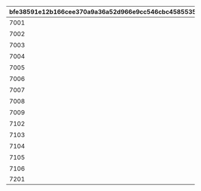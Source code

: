|bfe38591e12b166cee370a9a36a52d966e9cc546cbc45855353b257a174af5d0|ca2e9598b0b2d5339d8f11202002b51ca583356bfddb2fc9a51e4bbf74e74589|68531bc576edc22864c73e30dfe74d3fa1529aa8f70b3ac9691db82df1f19d6b|a2e2c23f87b874ec8615cbea98768a550848a54399a58178a103d68f37f28946|5081578d635167a32995952063ef88c5d4cee6a0edf2ca36bc646cd2339cc6f8|178ff97d6a15ac1f09567ad6489f148eb17e6d97c6e4f8a9acbb8203f9d6f34a|f7551a1b44be0077f0c2c3fa0e0658dca2080ab1c75ae7350dc7adfcf145e6db|2d2f398e6298ed17b70f3c3794f24edeb0afee6a96c1987f53861e119a8a35de|3b823fce4154d9abbda90be0ac86899504988326050bf5d109fd9a9ec5930c08|cdaadfdbd6a66dfa2f742f68acc5c1d423e59706da01ed389a68ae2a1d02a2d7|
| --- | --- | --- | --- | --- | --- | --- | --- | --- | --- |
|7001|10062103|1|0|0|10062|0|0|0|ウヅキとリンのメモリー|
|7002|10062107|2|0|0|10062|0|0|0|ニュージェネレーションズのメモリー|
|7003|10062107|4|0|0|10062|0|0|0|ウヅキとミオのメモリー|
|7004|10062111|6|0|0|10062|0|0|0|美食殿のメモリー|
|7005|10062111|7|0|0|10062|0|0|0|リンとミオのメモリー|
|7006|10062111|8|0|0|10062|0|0|0|ニュージェネレーションズのメモリー|
|7007|10062115|9|0|0|10062|0|0|0|ニュージェネレーションズと美食殿のメモリー|
|7008|10062115|10|0|0|10062|0|0|0|美食殿のメモリー|
|7009|10063111|14|0|0|10063|0|0|0|ニュージェネレーションズと美食殿のメモリー|
|7102|10062107|3|0|0|10062|0|0|0|ニュージェネレーションズのメモリー|
|7103|10062107|5|0|0|10062|0|0|0|美食殿のメモリー|
|7104|10062115|11|0|0|10062|0|0|0|ニュージェネレーションズと美食殿のメモリー|
|7105|10063111|12|0|0|10063|0|0|0|ニュージェネレーションズと美食殿のメモリー|
|7106|10063111|13|0|0|10063|0|0|0|ニュージェネレーションズと美食殿のメモリー|
|7201|10062103|15|7|1|10062|1|2405|0||